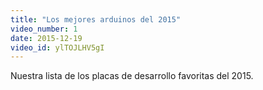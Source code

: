 ```yaml
---
title: "Los mejores arduinos del 2015"
video_number: 1
date: 2015-12-19
video_id: ylTOJLHV5gI
---
```


Nuestra lista de los placas de desarrollo favoritas del 2015.
